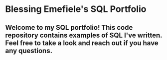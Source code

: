 # Blessing Emefiele's SQL Portfolio

## Welcome to my SQL portfolio! This code repository contains examples of SQL I've written. Feel free to take a look and reach out if you have any questions.
